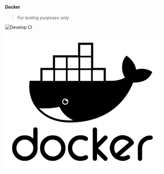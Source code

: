 #### Docker
>
> _For testing purposes only_
>
![Develop CI](https://github.com/wryyyyyyyy/docker/workflows/Develop%20CI/badge.svg?branch=develop&event=push)

 [![Site](/_site/assets/img/docker.png)](https://wryyyyyyyy.github.com/docker)
